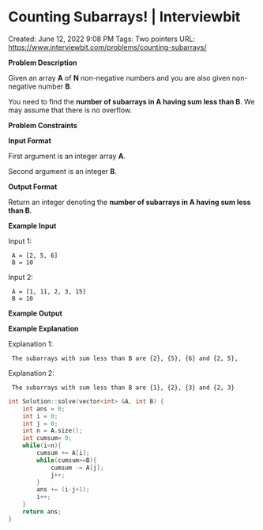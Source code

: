 # Counting Subarrays! | Interviewbit

Created: June 12, 2022 9:08 PM
Tags: Two pointers
URL: https://www.interviewbit.com/problems/counting-subarrays/

**Problem Description**

Given an array **A** of **N** non-negative numbers and you are also given non-negative number **B**.

You need to find the **number of subarrays in A having sum less than B**. We may assume that there is no overflow.

**Problem Constraints**

**Input Format**

First argument is an integer array **A**.

Second argument is an integer **B**.

**Output Format**

Return an integer denoting the **number of subarrays in A having sum less than B**.

**Example Input**

Input 1:

```
 A = [2, 5, 6]
 B = 10

```

Input 2:

```
 A = [1, 11, 2, 3, 15]
 B = 10

```

**Example Output**

**Example Explanation**

Explanation 1:

```
 The subarrays with sum less than B are {2}, {5}, {6} and {2, 5},

```

Explanation 2:

```
 The subarrays with sum less than B are {1}, {2}, {3} and {2, 3}

```

```cpp
int Solution::solve(vector<int> &A, int B) {
    int ans = 0;
    int i = 0;
    int j = 0;
    int n = A.size();
    int cumsum= 0;
    while(i<n){
        cumsum += A[i];
        while(cumsum>=B){
            cumsum -= A[j];
            j++;
        }
        ans += (i-j+1);
        i++;
    }
    return ans;
}
```